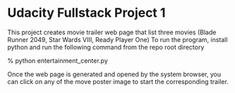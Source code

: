 # Udacity Fullstack Project 1 
This project creates movie trailer web page that list three movies (Blade Runner 2049, Star Wards VIII, Ready Player One)
To run the program, install python and run the following command from the repo root directory

% python entertainment_center.py

Once the web page is generated and opened by the system browser, you can click on any of the move poster image to start the corresponding trailer. 

